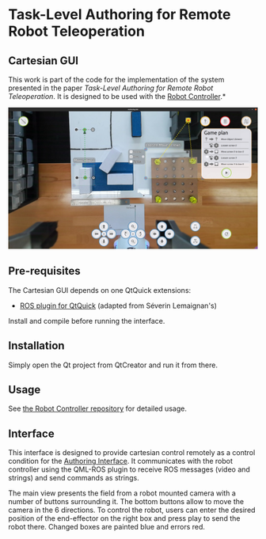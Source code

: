 Task-Level Authoring for Remote Robot Teleoperation
============================================
Cartesian GUI
-------------

This work is part of the code for the implementation of the system presented in the paper *Task-Level Authoring for Remote Robot Teleoperation*. It is designed to be used with the
[Robot Controller](https://github.com/emmanuel-senft/authoring-ros/).*

![Screenshot of the interface](docs/gui.png)


Pre-requisites
--------------

The Cartesian GUI depends on one QtQuick extensions:

- [ROS plugin for QtQuick](https://github.com/emmanuel-senft/ros-qml-plugin/tree/study)
(adapted from Séverin Lemaignan's)

Install and compile before running the interface.

Installation
------------

Simply open the Qt project from QtCreator and run it from there.

Usage
-----

See [the Robot Controller repository](https://github.com/emmanuel-senft/authoring-ros/tree/study) for detailed usage.

Interface
---------

This interface is designed to provide cartesian control remotely as a control condition for the [Authoring Interface](https://github.com/emmanuel-senft/authoring-gui/tree/authoring-study). It communicates with the robot controller using the QML-ROS plugin to receive ROS messages (video and strings) and send commands as strings.

The main view presents the field from a robot mounted camera with a number of buttons surrounding it. The bottom buttons allow to move the camera in the 6 directions. To control the robot, users can enter the desired position of the end-effector on the right box and press play to send the robot there. Changed boxes are painted blue and errors red.
